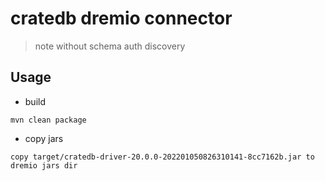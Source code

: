 # cratedb dremio connector

> note without  schema auth discovery

## Usage


* build

```cpde
mvn clean package
```

* copy jars

```code
copy target/cratedb-driver-20.0.0-202201050826310141-8cc7162b.jar to dremio jars dir
```